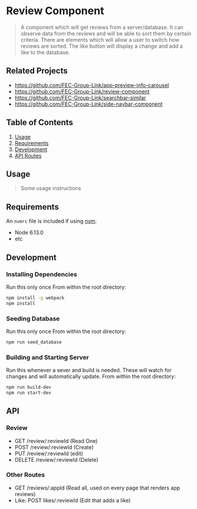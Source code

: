# Review Component

> A component which will get reviews from a server/database. It can observe data from the reviews and will be able to sort them by certain criteria. There are elements which will allow a user to switch how reviews are sorted. The like button will display a change and add a like to the database.

## Related Projects

  - https://github.com/FEC-Group-Link/app-preview-info-carousel
  - https://github.com/FEC-Group-Link/review-component
  - https://github.com/FEC-Group-Link/searchbar-similar
  - https://github.com/FEC-Group-Link/side-navbar-component

## Table of Contents

1. [Usage](#Usage)
2. [Requirements](#requirements)
3. [Development](#development)
4. [API Routes](##api)
## Usage

> Some usage instructions

## Requirements

An `nvmrc` file is included if using [nvm](https://github.com/creationix/nvm).

- Node 6.13.0
- etc

## Development

### Installing Dependencies

Run this only once
From within the root directory:

```sh
npm install -g webpack
npm install
```

### Seeding Database

Run this only once
From within the root directory:

```sh
npm run seed_database
```

### Building and Starting Server

Run this whenever a sever and build is needed. These will watch for changes and will automatically update.
From within the root directory:

```sh
npm run build-dev
npm run start-dev
```

## API

  ### Review
  - GET /review/:reviewId (Read One)
  - POST /review/:reviewId (Create)
  - PUT /review/:reviewId (edit)
  - DELETE /review/:reviewId (Delete)

  ### Other Routes
  - GET /reviews/:appId (Read all, used on every page that renders app reviews)
  - Like: POST likes/:reviewId (Edit that adds a like)
